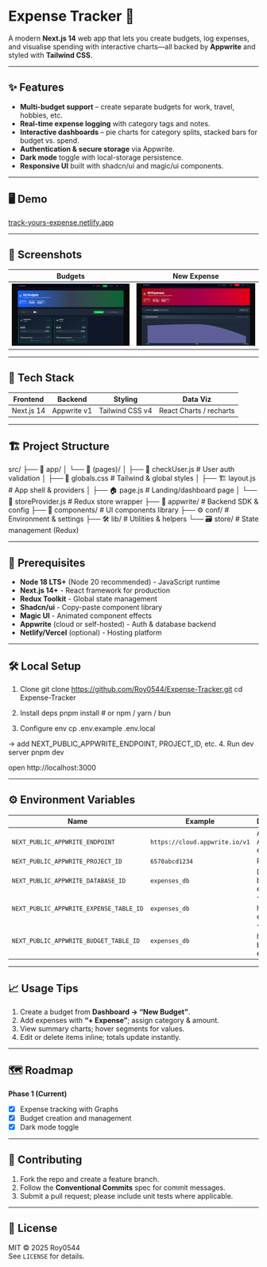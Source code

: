 # Expense Tracker 💸

A modern **Next.js 14** web app that lets you create budgets, log expenses, and visualise spending with interactive charts—all backed by **Appwrite** and styled with **Tailwind CSS**.

---

## ✨ Features

- **Multi-budget support** – create separate budgets for work, travel, hobbies, etc.
- **Real-time expense logging** with category tags and notes.
- **Interactive dashboards** – pie charts for category splits, stacked bars for budget vs. spend.
- **Authentication & secure storage** via Appwrite.
- **Dark mode** toggle with local-storage persistence.
- **Responsive UI** built with shadcn/ui and magic/ui components.

---

## 🖥️ Demo

[track-yours-expense.netlify.app](https://track-yours-expense.netlify.app/)

---

## 📸 Screenshots

| Budgets                    | New Expense                    |
| -------------------------- | ------------------------------ |
| ![Budget](public/hero.png) | ![Expense](public/expense.png) |

---

## 🚀 Tech Stack

| Frontend   | Backend     | Styling         | Data Viz                |
| ---------- | ----------- | --------------- | ----------------------- |
| Next.js 14 | Appwrite v1 | Tailwind CSS v4 | React Charts / recharts |

---

## 🏗️ Project Structure

src/
├── 📁 app/
│ └── 📁 (pages)/
│ ├── 🔐 checkUser.js # User auth validation
│ ├── 🎨 globals.css # Tailwind & global styles
│ ├── 🏗️ layout.js # App shell & providers
│ ├── 🏠 page.js # Landing/dashboard page
│ └── 🔄 storeProvider.js # Redux store wrapper
├── 🚀 appwrite/ # Backend SDK & config
├── 🧩 components/ # UI components library
├── ⚙️ conf/ # Environment & settings
├── 🛠️ lib/ # Utilities & helpers
└── 🗃️ store/ # State management (Redux)

---

## 🔧 Prerequisites

- **Node 18 LTS+** (Node 20 recommended) - JavaScript runtime
- **Next.js 14+** - React framework for production
- **Redux Toolkit** - Global state management
- **Shadcn/ui** - Copy-paste component library
- **Magic UI** - Animated component effects
- **Appwrite** (cloud or self-hosted) - Auth & database backend
- **Netlify/Vercel** (optional) - Hosting platform

---

## 🛠️ Local Setup

1. Clone
   git clone https://github.com/Roy0544/Expense-Tracker.git
   cd Expense-Tracker

2. Install deps
   pnpm install # or npm / yarn / bun

3. Configure env
   cp .env.example .env.local

→ add NEXT_PUBLIC_APPWRITE_ENDPOINT, PROJECT_ID, etc. 4. Run dev server
pnpm dev

open http://localhost:3000

---

## ⚙️ Environment Variables

| Name                                    | Example                        | Description                      |
| --------------------------------------- | ------------------------------ | -------------------------------- |
| `NEXT_PUBLIC_APPWRITE_ENDPOINT`         | `https://cloud.appwrite.io/v1` | Appwrite API endpoint            |
| `NEXT_PUBLIC_APPWRITE_PROJECT_ID`       | `6570abcd1234`                 | Project ID                       |
| `NEXT_PUBLIC_APPWRITE_DATABASE_ID`      | `expenses_db`                  | DB holding budgets & expenses    |
| `NEXT_PUBLIC_APPWRITE_EXPENSE_TABLE_ID` | `expenses_db`                  | TABLE holding expenses           |
| `NEXT_PUBLIC_APPWRITE_BUDGET_TABLE_ID`  | `expenses_db`                  | TABLE holding budgets & expenses |

---

## 📈 Usage Tips

1. Create a budget from **Dashboard → “New Budget”**.
2. Add expenses with **“+ Expense”**; assign category & amount.
3. View summary charts; hover segments for values.
4. Edit or delete items inline; totals update instantly.

---

## 🗺️ Roadmap

**Phase 1 (Current)**

- [x] Expense tracking with Graphs
- [x] Budget creation and management
- [x] Dark mode toggle

---

## 🤝 Contributing

1. Fork the repo and create a feature branch.
2. Follow the **Conventional Commits** spec for commit messages.
3. Submit a pull request; please include unit tests where applicable.

---

## 🪪 License

MIT © 2025 Roy0544  
See `LICENSE` for details.
